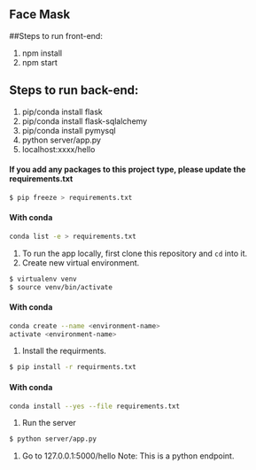 ## Face Mask

##Steps to run front-end:

1. npm install
2. npm start

## Steps to run back-end:

1. pip/conda install flask
2. pip/conda install flask-sqlalchemy
3. pip/conda install pymysql
4. python server/app.py
5. localhost:xxxx/hello

#### If you add any packages to this project type, please update the requirements.txt
  ```bash
  $ pip freeze > requirements.txt
  ```
  #### With conda
  ```bash
  conda list -e > requirements.txt
  ```
1. To run the app locally, first clone this repository and `cd` into it.
1. Create new virtual environment.

  ```bash
  $ virtualenv venv
  $ source venv/bin/activate
  ```
  #### With conda
  ```bash
  conda create --name <environment-name>
  activate <environment-name>
  ```
1. Install the requirments.

  ```bash
  $ pip install -r requirments.txt
  ```
  #### With conda
  ```bash
  conda install --yes --file requirements.txt
  ```
1. Run the server

  ```bash
  $ python server/app.py
  ```
1. Go to 127.0.0.1:5000/hello
  Note: This is a python endpoint.
